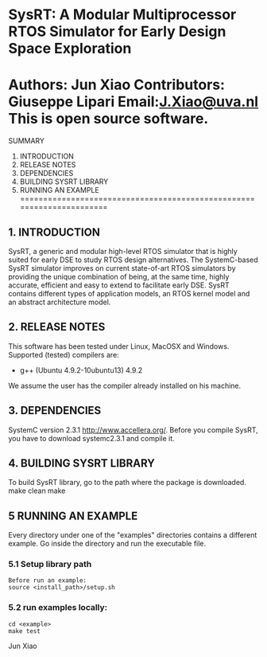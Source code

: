 SysRT: A Modular Multiprocessor RTOS Simulator for Early Design Space Exploration
======================================
Authors: Jun Xiao 
Contributors: Giuseppe Lipari
Email:J.Xiao@uva.nl
This is open source software.
======================================================================
SUMMARY
1. INTRODUCTION
2. RELEASE NOTES
3. DEPENDENCIES
4. BUILDING SYSRT LIBRARY 
5. RUNNING AN EXAMPLE
======================================================================

## 1. INTRODUCTION

SysRT, a generic and modular high-level RTOS simulator that is highly suited for early DSE
to study RTOS design alternatives. The SystemC-based SysRT simulator improves on current state-of-art RTOS simulators by
providing the unique combination of being, at the same time, highly accurate, efficient and easy to extend to facilitate early
DSE. SysRT contains different types of application models, an RTOS kernel model and an abstract architecture model.

## 2. RELEASE NOTES

This software has been tested under Linux, MacOSX and Windows. Supported (tested)
compilers are:

- g++ (Ubuntu 4.9.2-10ubuntu13) 4.9.2

We assume the user has the compiler already installed on his machine.

## 3. DEPENDENCIES

SystemC version 2.3.1  http://www.accellera.org/.
Before you compile SysRT, you have to download systemc2.3.1 and compile it.

## 4. BUILDING SYSRT LIBRARY 
 To build SysRT library, go to the path where the package is downloaded.
    make clean
    make

## 5 RUNNING AN EXAMPLE 
Every directory under one of the "examples" directories contains a
different example. Go inside the directory and run the executable
file.

### 5.1 Setup library path
    Before run an example:
    source <install_path>/setup.sh
  
### 5.2 run examples locally:
    cd <example>
    make test


Jun Xiao
